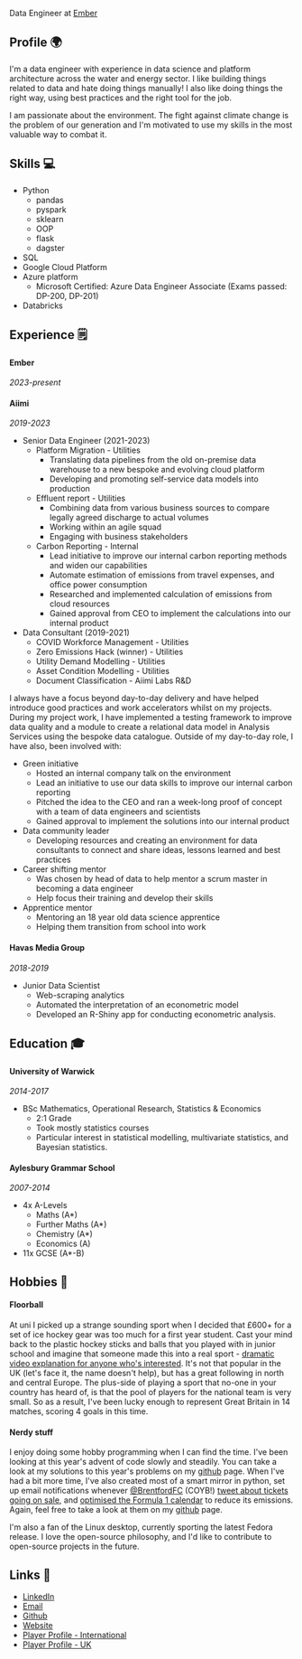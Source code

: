 Data Engineer at [Ember](www.ember-climate.org)

## Profile 🌍

I'm a data engineer with experience in data science and platform architecture across the water and energy sector.
I like building things related to data and hate doing things manually!
I also like doing things the right way, using best practices and the right tool for the job.

I am passionate about the environment.
The fight against climate change is the problem of our generation and I'm motivated to use my skills in the most valuable way to combat it.


## Skills 💻
- Python
  - pandas
  - pyspark
  - sklearn
  - OOP
  - flask
  - dagster
- SQL
- Google Cloud Platform
- Azure platform
  - Microsoft Certified: Azure Data Engineer Associate (Exams passed: DP-200, DP-201)
- Databricks



## Experience 🗒

#### Ember
*2023-present*

#### Aiimi
*2019-2023*

- Senior Data Engineer (2021-2023)
  - Platform Migration - Utilities
    - Translating data pipelines from the old on-premise data warehouse to a new bespoke and evolving cloud platform
    - Developing and promoting self-service data models into production
  - Effluent report - Utilities
    - Combining data from various business sources to compare legally agreed discharge to actual volumes
    - Working within an agile squad
    - Engaging with business stakeholders
  - Carbon Reporting - Internal
    - Lead initiative to improve our internal carbon reporting methods and widen our capabilities
    - Automate estimation of emissions from travel expenses, and office power consumption
    - Researched and implemented calculation of emissions from cloud resources
    - Gained approval from CEO to implement the calculations into our internal product
- Data Consultant (2019-2021)
  - COVID Workforce Management - Utilities
  - Zero Emissions Hack (winner) - Utilities
  - Utility Demand Modelling - Utilities
  - Asset Condition Modelling - Utilities
  - Document Classification  - Aiimi Labs R&D

I always have a focus beyond day-to-day delivery and have helped introduce good practices and work accelerators whilst on my projects. 
During my project work, I have implemented a testing framework to improve data quality and a module to create a relational data model in Analysis Services using the bespoke data catalogue.
Outside of my day-to-day role, I have also, been involved with:

- Green initiative
  - Hosted an internal company talk on the environment
  - Lead an initiative to use our data skills to improve our internal carbon reporting
  - Pitched the idea to the CEO and ran a week-long proof of concept with a team of data engineers and scientists
  - Gained approval to implement the solutions into our internal product
- Data community leader
  - Developing resources and creating an environment for data consultants to connect and share ideas, lessons learned and best practices
- Career shifting mentor
  - Was chosen by head of data to help mentor a scrum master in becoming a data engineer
  - Help focus their training and develop their skills
- Apprentice mentor
  - Mentoring an 18 year old data science apprentice
  - Helping them transition from school into work


#### Havas Media Group
*2018-2019*

- Junior Data Scientist
  - Web-scraping analytics
  - Automated the interpretation of an econometric model
  - Developed an R-Shiny app for conducting econometric analysis.

## Education 🎓

#### University of Warwick 
*2014-2017*
- BSc Mathematics, Operational Research, Statistics & Economics
  - 2:1 Grade
  - Took mostly statistics courses
  - Particular interest in statistical modelling, multivariate statistics, and Bayesian statistics.


#### Aylesbury Grammar School
*2007-2014*
- 4x A-Levels
  - Maths (A*)
  - Further Maths (A*)
  - Chemistry (A*)
  - Economics (A)
- 11x GCSE (A*-B)

## Hobbies 🥅

#### Floorball

At uni I picked up a strange sounding sport when I decided that £600+ for a set of ice hockey gear was too much for a first year student.
Cast your mind back to the plastic hockey sticks and balls that you played with in junior school and imagine that someone made this into a real sport - [dramatic video explanation for anyone who's interested](https://www.youtube.com/watch?v=erB_FWi9-T8).
It's not that popular in the UK (let's face it, the name doesn't help), but has a great following in north and central Europe.
The plus-side of playing a sport that no-one in your country has heard of, is that the pool of players for the national team is very small.
So as a result, I've been lucky enough to represent Great Britain in 14 matches, scoring 4 goals in this time.



#### Nerdy stuff
I enjoy doing some hobby programming when I can find the time.
I've been looking at this year's advent of code slowly and steadily. You can take a look at my solutions to this year's problems on my [github](https://github.com/jrstats/adventofcode/tree/main/2022) page.
When I've had a bit more time, I've also created most of a smart mirror in python, set up email notifications whenever [@BrentfordFC](https://twitter.com/BrentfordFC/) (COYB!) [tweet about tickets going on sale](https://github.com/jrstats/twitterNotifications), and [optimised the Formula 1 calendar](https://github.com/jrstats/f1calendar/blob/master/solution.ipynb) to reduce its emissions. Again, feel free to take a look at them on my [github](https://github.com/jrstats) page.


I'm also a fan of the Linux desktop, currently sporting the latest Fedora release. I love the open-source philosophy, and I'd like to contribute to open-source projects in the future.


## Links 🔗
- [LinkedIn](https://www.linkedin.com/in/james-robinson-data/)
- [Email](mailto:james@robinson.fyi)
- [Github](https://github.com/jrstats)
- [Website](https://jrstats.github.io)
- [Player Profile - International](https://floorball.sport/player/1539596530/)
- [Player Profile - UK](https://englishfloorball.leaguerepublic.com/player/781206860.html)
